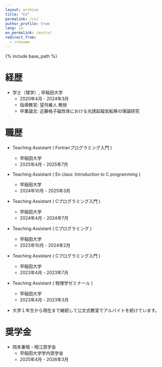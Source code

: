 ```yaml
---
layout: archive
title: "CV"
permalink: /cv/
author_profile: true
lang: ja
en_permalink: /en/cv/
redirect_from:
  - /resume
---
```


{% include base_path %}

経歴
======
* 学士（理学）, 早稲田大学
  * 2020年4月 - 2024年3月
  * 指導教官: 望月維人 教授
  * 卒業論文: 近藤格子磁性体における光誘起磁気転移の理論研究

職歴
======
* Teaching Assistant ( Fortranプログラミング入門 )
  * 早稲田大学
  * 2025年4月 - 2025年7月

* Teaching Assistant ( En class: Introduction to C programming )
  * 早稲田大学
  * 2024年10月 - 2025年3月

* Teaching Assistant ( Cプログラミング入門 )
  * 早稲田大学
  * 2024年4月 - 2024年7月

* Teaching Assistant ( Cプログラミング )
  * 早稲田大学
  * 2023年10月 - 2024年2月

* Teaching Assistant ( Cプログラミング入門 )
  * 早稲田大学
  * 2023年4月 - 2023年7月

* Teaching Assistant ( 物理学ゼミナール )
  * 早稲田大学
  * 2023年4月 - 2023年3月

* 大学１年生から現在まで継続して公文式教室でアルバイトを続けています。

奨学金
======
* 岡本重晴・晴江奨学金
  * 早稲田大学学内奨学金
  * 2025年4月 - 2026年3月


<!-- Publications
======
  <ul>{% for post in site.publication_md_files reversed %}
    {% include archive-single-cv.html %}
  {% endfor %}</ul>
  
Talks
======
  <ul>{% for post in site.talk_md_files reversed %}
    {% include archive-single-talk-cv.html  %}
  {% endfor %}</ul> -->
